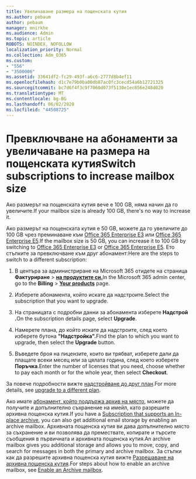 ```yaml
---
title: Увеличаване размера на пощенската кутия
ms.author: pebaum
author: pebaum
manager: mnirkhe
ms.audience: Admin
ms.topic: article
ROBOTS: NOINDEX, NOFOLLOW
localization_priority: Normal
ms.collection: Adm_O365
ms.custom:
- "556"
- "3500006"
ms.assetid: 33641df2-fc29-493f-a6c6-2777d8b4ef11
ms.openlocfilehash: d1c7e79b0ba00db87ac0fc3cecd54a6b12721325
ms.sourcegitcommit: bc7d6f4f3c9f7060d073f5130e1ec856e248d020
ms.translationtype: MT
ms.contentlocale: bg-BG
ms.lasthandoff: 06/02/2020
ms.locfileid: "44508725"
---
```

# <a name="switch-subscriptions-to-increase-mailbox-size"></a><span data-ttu-id="861a0-102">Превключване на абонаменти за увеличаване на размера на пощенската кутия</span><span class="sxs-lookup"><span data-stu-id="861a0-102">Switch subscriptions to increase mailbox size</span></span>

<span data-ttu-id="861a0-103">Ако размерът на пощенската кутия вече е 100 GB, няма начин да го увеличите.</span><span class="sxs-lookup"><span data-stu-id="861a0-103">If your mailbox size is already 100 GB, there's no way to increase it.</span></span>
  
<span data-ttu-id="861a0-104">Ако размерът на пощенската кутия е 50 GB, можете да го увеличите до 100 GB чрез преминаване към [Office 365 Enterprise E3](https://products.office.com/business/office-365-enterprise-e3-business-software) или [Office 365 Enterprise E5](https://products.office.com/business/office-365-enterprise-e5-business-software).</span><span class="sxs-lookup"><span data-stu-id="861a0-104">If the mailbox size is 50 GB, you can increase it to 100 GB by switching to [Office 365 Enterprise E3](https://products.office.com/business/office-365-enterprise-e3-business-software) or [Office 365 Enterprise E5](https://products.office.com/business/office-365-enterprise-e5-business-software).</span></span> <span data-ttu-id="861a0-105">Ето стъпките за превключване към друг абонамент:</span><span class="sxs-lookup"><span data-stu-id="861a0-105">Here are the steps to switch to a different subscription:</span></span>
  
1. <span data-ttu-id="861a0-106">В центъра за администриране на Microsoft 365 отидете на страница **Фактуриране** \> **[на продуктите си.](https://go.microsoft.com/fwlink/p/?linkid=842054)**</span><span class="sxs-lookup"><span data-stu-id="861a0-106">In the Microsoft 365 admin center, go to the **Billing** \> **[Your products](https://go.microsoft.com/fwlink/p/?linkid=842054)** page.</span></span>

2. <span data-ttu-id="861a0-107">Изберете абонамента, който искате да надстроите.</span><span class="sxs-lookup"><span data-stu-id="861a0-107">Select the subscription that you want to upgrade.</span></span>

3. <span data-ttu-id="861a0-108">На страницата с подробни данни за абонамента изберете **Надстрой .**</span><span class="sxs-lookup"><span data-stu-id="861a0-108">On the subscription details page, select **Upgrade**.</span></span>

4. <span data-ttu-id="861a0-109">Намерете плана, до който искате да надстроите, след което изберете бутона **"Надстройка".**</span><span class="sxs-lookup"><span data-stu-id="861a0-109">Find the plan to which you want to upgrade, then select the **Upgrade** button.</span></span>

5. <span data-ttu-id="861a0-110">Въведете броя на лицензите, които ви трябват, изберете дали да плащате всеки месец или за цялата година, след което изберете **Поръчка**.</span><span class="sxs-lookup"><span data-stu-id="861a0-110">Enter the number of licenses that you need, choose whether to pay each month or for the whole year, then select **Checkout**.</span></span>

<span data-ttu-id="861a0-111">За повече подробности вижте [надстройване до друг план](https://docs.microsoft.com/microsoft-365/commerce/subscriptions/upgrade-to-different-plan).</span><span class="sxs-lookup"><span data-stu-id="861a0-111">For more details, see [upgrade to a different plan](https://docs.microsoft.com/microsoft-365/commerce/subscriptions/upgrade-to-different-plan).</span></span>

<span data-ttu-id="861a0-112">Ако имате [абонамент, който поддържа архив на място](https://docs.microsoft.com/office365/servicedescriptions/exchange-online-archiving-service-description/exchange-online-archiving-service-description), можете да получите и допълнително съхранение на имейл, като разрешите архивна пощенска кутия.</span><span class="sxs-lookup"><span data-stu-id="861a0-112">If you have a [Subscription that supports an In-place archive](https://docs.microsoft.com/office365/servicedescriptions/exchange-online-archiving-service-description/exchange-online-archiving-service-description), you can also get additional email storage by enabling an archive mailbox.</span></span> <span data-ttu-id="861a0-113">Архивната пощенска кутия ви дава допълнително място за съхранение и ви позволява да премествате, копирате и търсите съобщения в първичната и архивната пощенска кутия.</span><span class="sxs-lookup"><span data-stu-id="861a0-113">An archive mailbox gives you additional storage and allows you to move, copy, and search for messages in both the primary and archive mailbox.</span></span> <span data-ttu-id="861a0-114">За стъпки как да разрешите архивна пощенска кутия вижте [Разрешаване на архивна пощенска кутия](https://docs.microsoft.com/microsoft-365/compliance/enable-archive-mailboxes).</span><span class="sxs-lookup"><span data-stu-id="861a0-114">For steps about how to enable an archive mailbox, see [Enable an Archive mailbox](https://docs.microsoft.com/microsoft-365/compliance/enable-archive-mailboxes).</span></span>